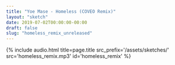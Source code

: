 ```yaml
---
title: "Yoe Mase - Homeless (COVEO Remix)"
layout: "sketch"
date: 2019-07-02T00:00:00-00:00
draft: false
slug: "homeless_remix_unreleased"
---
```


{% include audio.html title=page.title src_prefix='/assets/sketches/' src='homeless_remix.mp3' id='homeless_remix' %}